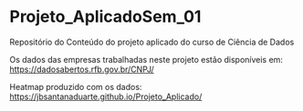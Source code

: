 # Projeto_AplicadoSem_01
Repositório do Conteúdo do projeto aplicado do curso de Ciência de Dados

Os dados das empresas trabalhadas neste projeto estão disponíveis em:
https://dadosabertos.rfb.gov.br/CNPJ/

Heatmap produzido com os dados:
https://jbsantanaduarte.github.io/Projeto_Aplicado/



